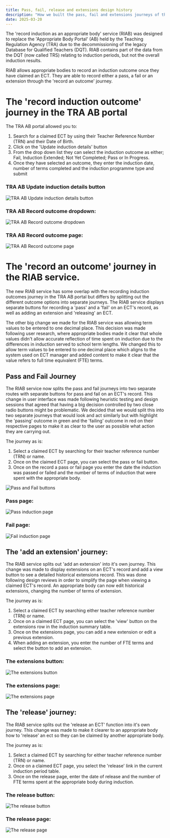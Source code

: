 ```yaml
---
title: Pass, fail, release and extensions design history
description: "How we built the pass, fail and extensions journeys of the service ."
date: 2025-03-20
---
```


The 'record induction as an appropriate body' service (RIAB) was designed to replace the 'Appropriate Body Portal' (AB) held by the Teaching Regulation Agency (TRA) due to the decommissioning of the legacy Database for Qualified Teachers (DQT). RIAB contains part of the data from the DQT (now called TRS) relating to induction periods, but not the overall induction results.

RIAB allows appropriate bodies to record an induction outcome once they have claimed an ECT. They are able to record either a pass, a fail or an extension through the 'record an outcome' journey.

# The 'record induction outcome' journey in the TRA AB portal

The TRA AB portal allowed you to:
1. Search for a claimed ECT by using their Teacher Reference Number (TRN) and their Date of Birth.
2. Click on the 'Update induction details' button
3. From the drop down list they can select the induction outcome as either; Fail, Induction Extended; Not Yet Completed; Pass or In Progress.
4. Once they have selected an outcome, they enter the induction date, number of terms completed and the induction programme type and submit

### TRA AB Update induction details button

![TRA AB Update induction details button](/ecf-v2/pass-fail-extensions-release/TRA-AB-update-induction-details-button.png)

### TRA AB Record outcome dropdown:

![TRA AB Record outcome dropdown](/ecf-v2/pass-fail-extensions-release/TRA-AB-record-outcome-dropdown.png)

### TRA AB Record outcome page:

![TRA AB Record outcome page](/ecf-v2/pass-fail-extensions-release/screenshot-of-TRA-AB-record-outcome.png)

# The 'record an outcome' journey in the RIAB service.

The new RIAB service has some overlap with the recording induction outcomes journey in the TRA AB portal but differs by splitting out the different outcome options into separate journeys.  The RIAB service displays separate buttons for recording a 'pass' and a 'fail' on an ECT's record, as well as adding an extension and 'releasing' an ECT.

The other big change we made for the RIAB service was allowing term values to be entered to one decimal place. This decision was made following user research, where appropriate bodies made it clear that whole values didn't allow accurate reflection of time spent on induction due to the differences in induction served to school term lengths. We changed this to allow term values to be entered to one decimal place which aligns to the system used on ECT manager and added content to make it clear that the value refers to full time equivalent (FTE) terms.

## Pass and Fail Journey

The RIAB service now splits the pass and fail journeys into two separate routes with separate buttons for pass and fail on an ECT's record. This change in user interface was made following heuristic testing and design sessions that agreed that having a big decision controlled by two close radio buttons might be problematic. We decided that we would split this into two separate journeys that would look and act similarly but with highlight the 'passing' outcome in green and the 'failing' outcome in red on their respective pages to make it as clear to the user as possible what action they are carrying out.

The journey as is:
1. Select a claimed ECT by searching for their teacher reference number (TRN) or name.
2. Once on the claimed ECT page, you can select the pass or fail button.
3. Once on the record a pass or fail page you enter the date the induction was passed or failed and the number of terms of induction that were spent with the appropriate body.

![Pass and Fail buttons](/ecf-v2/pass-fail-extensions-release/screenshot-of-RIAB-pass-fail-buttons.png)

### Pass page:

![Pass induction page](/ecf-v2/pass-fail-extensions-release/screenshot-of-RIAB-pass-page.png)

### Fail page:

![Fail induction page](/ecf-v2/pass-fail-extensions-release/screenshot-of-RIAB-fail-page.png)

## The 'add an extension' journey:

The RIAB service splits out 'add an extension' into it's own journey. This change was made to display extensions on an ECT's record and add a view button to see a detailed historical extensions record. This was done following design reviews in order to simplify the page when viewing a claimed ECT's record. An appropriate body can now edit historical extensions, changing the number of terms of extension.

The journey as is:
1. Select a claimed ECT by searching either teacher reference number (TRN) or name.
2. Once on a claimed ECT page, you can select the 'view' button on the extensions row in the induction summary table.
3. Once on the extensions page, you can add a new extension or edit a previous extension.
4. When adding an extension, you enter the number of FTE terms and select the button to add an extension.

### The extensions button:

![The extensions button](/ecf-v2/pass-fail-extensions-release/screenshot-of-RIAB-extensions-button.png)

### The extensions page:

![The extensions page](/ecf-v2/pass-fail-extensions-release/screenshot-of-RIAB-extensions-page.png)

## The 'release' journey:

The RIAB service splits out the 'release an ECT' function into it's own journey. This change was made to make it clearer to an appropriate body how to 'release' an ect so they can be claimed by another appropriate body.

The journey as is:
1. Select a claimed ECT by searching for either teacher reference number (TRN) or name.
2. Once on a claimed ECT page, you select the 'release' link in the current induction period table.
3. Once on the release page, enter the date of release and the number of FTE terms spent at the appropriate body during induction.

### The release button:

![The release button](/ecf-v2/pass-fail-extensions-release/screenshot-of-RIAB-release-button.png)

### The release page:

![The release page](/ecf-v2/pass-fail-extensions-release/RIAB-release-page.png)
